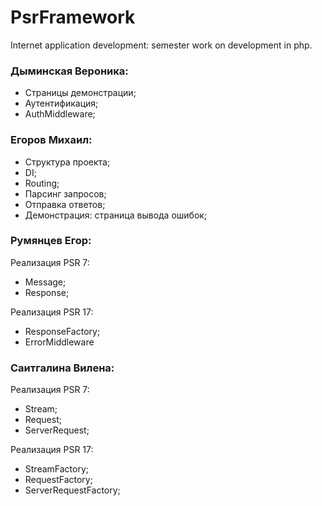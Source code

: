 # PsrFramework
Internet application development: semester work on development in php.

### Дыминская Вероника:
- Страницы демонстрации;
- Аутентификация;
- AuthMiddleware;

### Егоров Михаил:
- Структура проекта;
- DI;
- Routing;
- Парсинг запросов;
- Отправка ответов;
- Демонстрация: страница вывода ошибок;

### Румянцев Егор:
Реализация PSR 7:
- Message;
- Response; 

Реализация PSR 17:
- ResponseFactory;
- ErrorMiddleware


### Саитгалина Вилена:
Реализация PSR 7:
- Stream;
- Request;
- ServerRequest;

Реализация PSR 17:
- StreamFactory;
- RequestFactory;
- ServerRequestFactory;


